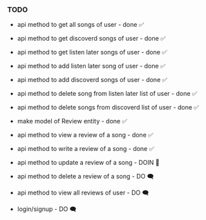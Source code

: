 ### TODO


- api method to get all songs of user - done ✅
- api method to get discoverd songs of user - done ✅
- api method to get listen later songs of user - done ✅

- api method to add listen later song of user - done ✅
- api method to add discoverd songs of user - done ✅

- api method to delete song from listen later list of user - done ✅
- api method to delete  songs from discoverd list of user - done ✅

- make model of Review entity - done ✅

- api method to view a review of a song -  done ✅
- api method to write a review of a song - done ✅
- api method to update a review of a song - DOIN 🎯
- api method to delete a review of a song - DO 🗨
- api method to view all reviews of user - DO 🗨

- login/signup - DO 🗨
